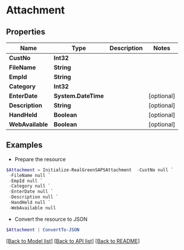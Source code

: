 # Attachment
## Properties

Name | Type | Description | Notes
------------ | ------------- | ------------- | -------------
**CustNo** | **Int32** |  | 
**FileName** | **String** |  | 
**EmpId** | **String** |  | 
**Category** | **Int32** |  | 
**EnterDate** | **System.DateTime** |  | [optional] 
**Description** | **String** |  | [optional] 
**HandHeld** | **Boolean** |  | [optional] 
**WebAvailable** | **Boolean** |  | [optional] 

## Examples

- Prepare the resource
```powershell
$Attachment = Initialize-RealGreenSAPSAttachment  -CustNo null `
 -FileName null `
 -EmpId null `
 -Category null `
 -EnterDate null `
 -Description null `
 -HandHeld null `
 -WebAvailable null
```

- Convert the resource to JSON
```powershell
$Attachment | ConvertTo-JSON
```

[[Back to Model list]](../README.md#documentation-for-models) [[Back to API list]](../README.md#documentation-for-api-endpoints) [[Back to README]](../README.md)

